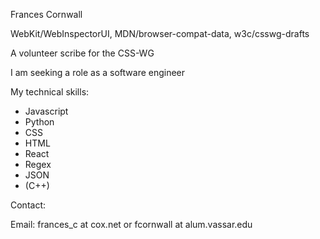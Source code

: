 Frances Cornwall

WebKit/WebInspectorUI, MDN/browser-compat-data, w3c/csswg-drafts

A volunteer scribe for the CSS-WG

I am seeking a role as a software engineer

My technical skills:

- Javascript
- Python
- CSS
- HTML
- React
- Regex
- JSON
- (C++)

Contact:

Email: frances_c at cox.net or fcornwall at alum.vassar.edu
